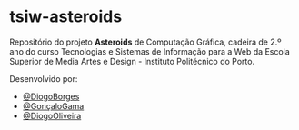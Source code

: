 # tsiw-asteroids

Repositório do projeto **Asteroids** de Computação Gráfica, cadeira de 2.º ano do curso Tecnologias e Sistemas de Informação para a Web da Escola Superior de Media Artes e Design - Instituto Politécnico do Porto.

Desenvolvido por:

- [@DiogoBorges](https://github.com/Darwin1337)
- [@GonçaloGama](https://github.com/Gama10Tech)
- [@DiogoOliveira](https://github.com/Diogoliveira119)
